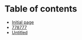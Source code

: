 # Table of contents

* [Initial page](README.md)
* [778777](untitled.md)
* [Untitled](untitled-1.md)

